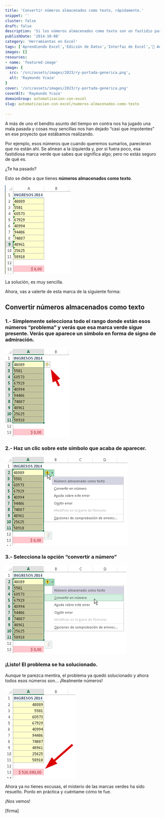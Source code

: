 ```yaml
---
title: 'Convertir números almacenados como texto, rápidamente.'
snippet: ''
cluster: false
draft: false 
description: 'Si los números almacenados como texto son un fastidio para ti, entérate aquí sobre cómo hacer la conversión de todos esos números a la vez.'
publishDate: '2014-10-08'
category: 'Herramientas en Excel'
tags: ['Aprendiendo Excel','Edición de Datos','Interfaz de Excel','🤖 Automatización con Excel']
images: []
resources: 
- name: 'featured-image'
image: {
  src: '/src/assets/images/2023/ry-portada-generica.png',
  alt: 'Raymundo Ycaza'
}
cover: '/src/assets/images/2023/ry-portada-generica.png'
coverAlt: 'Raymundo Ycaza'
domainGroup: automatizacion-con-excel
slug: automatizacion-con-excel/numeros-almacenados-como-texto

---
```


A más de uno el bendito asunto del tiempo en contra nos ha jugado una mala pasada y cosas muy sencillas nos han dejado “casi que impotentes” en ese proyecto que estábamos realizando.

Por ejemplo, esos números que cuando queremos sumarlos, parecieran que no están ahí. Se alinean a la izquierda y, por si fuera poco, esa fastidiosa marca verde que sabes que significa algo; pero no estás seguro de qué es.

¿Te ha pasado?

Esto se debe a que tienes **números almacenados como texto**.

![Números almacenados como texto](/src/assets/images/2023/img_54355e6f269da.png "Números almacenados como texto")

La solución, es muy sencilla.

Ahora, vas a valerte de esta marca de la siguiente forma:

## [](#convertir-numeros-almacenados-como-texto)Convertir números almacenados como texto

### 1.- Simplemente selecciona todo el rango donde están esos números “problema” y verás que esa marca verde sigue presente. Verás que aparece un símbolo en forma de signo de admiración.

![Números almacenados como texto](/src/assets/images/2023/img_543560295f278.png "Números almacenados como texto")

### 2.- Haz un clic sobre este símbolo que acaba de aparecer.

![](/src/assets/images/2023/img_54356064de861.png)

### 3.- Selecciona la opción “convertir a número”

![](/src/assets/images/2023/img_543560bae7853.png)

### [](#listo-el-problema-se-ha-solucionado)¡Listo! El problema se ha solucionado.

Aunque te parezca mentira, el problema ya quedó solucionado y ahora todos esos números son… ¡Realmente números!

![Números almacenados como texto](/src/assets/images/2023/img_543561133064f.png "Números almacenados como texto")

Ahora ya no tienes excusas, el misterio de las marcas verdes ha sido resuelto. Ponlo en práctica y cuéntame cómo te fue.

¡Nos vemos!

\[firma\]
